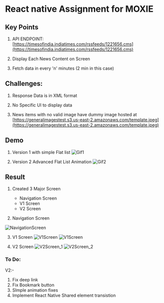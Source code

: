 # React native Assignment for MOXIE

## Key Points
1. API ENDPOINT: [https://timesofindia.indiatimes.com/rssfeeds/1221656.cms](https://timesofindia.indiatimes.com/rssfeeds/1221656.cms)

2. Display Each News Content on Screen 

3. Fetch data in every 'n' minutes (2 min in this case)

## Challenges:

1. Response Data is in XML format

2. No Specific UI to display data

3. News items with no valid image have dummy image hosted at [https://generalimagestest.s3.us-east-2.amazonaws.com/template.jpeg](https://generalimagestest.s3.us-east-2.amazonaws.com/template.jpeg)

## Demo
1. Version 1 with simple Flat list
![Gif1](./Public/GIF/V1.gif)

2. Version 2 Advanced Flat List Animation
![Gif2](./Public/GIF/V2.gif)

## Result

1. Created 3 Major Screen
    - Navigation Screen
    - V1 Screen
    - V2 Screen

2. Navigation Screen

![NavigationScreen](./Public/Images/Screenshot1.png)

3. V1 Screen
![V1Screen](./Public/Images/Screenshot2.png)
![V1Screen](./Public/Images/Screenshot3.png)

4. V2 Screen
![V2Screen_1](./Public/Images/Screenshot4.png)
![V2Screen_2](./Public/Images/Screenshot5.png)


### To Do:

V2:-

1. Fix deep link
2. Fix Bookmark button
3. SImple animation fixes
4. Implement React  Native Shared element transistion